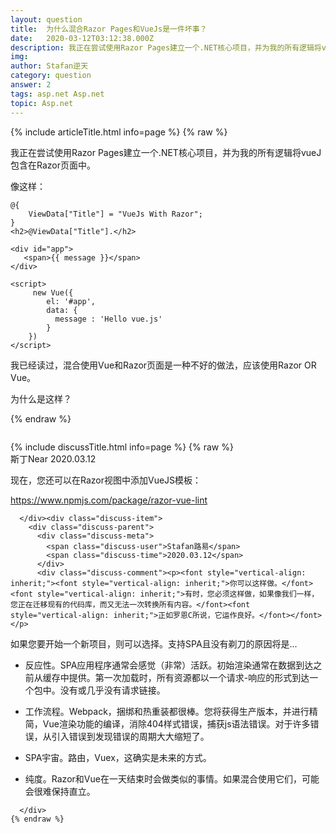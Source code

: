 ```yaml
---
layout: question
title:  为什么混合Razor Pages和VueJs是一件坏事？
date:   2020-03-12T03:12:38.000Z
description: 我正在尝试使用Razor Pages建立一个.NET核心项目，并为我的所有逻辑将vueJ包含在Razor页面中。像这样： \`{    ViewD...
img: 
author: Stafan逆天
category: question
answer: 2
tags: asp.net Asp.net
topic: Asp.net
---
```

<div class="article-root">
  <div class="article">
    {% include articleTitle.html info=page %}
    {% raw %}
    <div class="article-content"><p><font style="vertical-align: inherit;"><font style="vertical-align: inherit;">我正在尝试使用Razor Pages建立一个.NET核心项目，并为我的所有逻辑将vueJ包含在Razor页面中。</font></font></p>

<p><font style="vertical-align: inherit;"><font style="vertical-align: inherit;">像这样： </font></font></p>

<pre><code>@{<font></font>
    ViewData["Title"] = "VueJs With Razor";<font></font>
}<font></font>
&lt;h2&gt;@ViewData["Title"].&lt;/h2&gt;<font></font>
<font></font>
&lt;div id="app"&gt;<font></font>
   &lt;span&gt;{{ message }}&lt;/span&gt;<font></font>
&lt;/div&gt;<font></font>
<font></font>
&lt;script&gt;<font></font>
     new Vue({<font></font>
        el: '#app',<font></font>
        data: {<font></font>
          message : 'Hello vue.js'<font></font>
        }<font></font>
    })<font></font>
&lt;/script&gt;<font></font>
</code></pre>

<p><font style="vertical-align: inherit;"><font style="vertical-align: inherit;">我已经读过，混合使用Vue和Razor页面是一种不好的做法，应该使用Razor OR Vue。 </font></font></p>

<p><font style="vertical-align: inherit;"><font style="vertical-align: inherit;">为什么是这样？</font></font></p></div>
    {% endraw %}
  </div>
  <p style="height: 0;width:0;overflow: hidden;"> 第931篇《为什么混合Razor Pages和VueJs是一件坏事？》来自Winter(https://github.com/aiyld/aiyld.github.io)的站点</p>
  <div class="discuss-wrapper">
    {% include discussTitle.html info=page %}
    {% raw %}
    <div class="discuss-item">
        <div class="discuss-parent">
          <div class="discuss-meta">
            <span class="discuss-user">斯丁Near</span>
            <span class="discuss-time">2020.03.12</span>
          </div>
          <div class="discuss-comment"><p><font style="vertical-align: inherit;"><font style="vertical-align: inherit;">现在，您还可以在Razor视图中添加VueJS模板：</font></font></p>

<p><a href="https://www.npmjs.com/package/razor-vue-lint" rel="nofollow noreferrer"><font style="vertical-align: inherit;"><font style="vertical-align: inherit;">https://www.npmjs.com/package/razor-vue-lint</font></font></a></p></div>
        </div>
        
      </div><div class="discuss-item">
        <div class="discuss-parent">
          <div class="discuss-meta">
            <span class="discuss-user">Stafan路易</span>
            <span class="discuss-time">2020.03.12</span>
          </div>
          <div class="discuss-comment"><p><font style="vertical-align: inherit;"><font style="vertical-align: inherit;">你可以这样做。</font><font style="vertical-align: inherit;">有时，您必须这样做，如果像我们一样，您正在迁移现有的代码库，而又无法一次转换所有内容。</font><font style="vertical-align: inherit;">正如罗恩C所说，它运作良好。</font></font></p>

<p><font style="vertical-align: inherit;"><font style="vertical-align: inherit;">如果您要开始一个新项目，则可以选择。</font><font style="vertical-align: inherit;">支持SPA且没有剃刀的原因将是...</font></font></p>

<ul>
<li><p><font style="vertical-align: inherit;"><font style="vertical-align: inherit;">反应性。</font><font style="vertical-align: inherit;">SPA应用程序通常会感觉（非常）活跃。</font><font style="vertical-align: inherit;">初始渲染通常在数据到达之前从缓存中提供。</font><font style="vertical-align: inherit;">第一次加载时，所有资源都以一个请求-响应的形式到达一个包中。</font><font style="vertical-align: inherit;">没有或几乎没有请求链接。</font></font></p></li>
<li><p><font style="vertical-align: inherit;"><font style="vertical-align: inherit;">工作流程。</font><font style="vertical-align: inherit;">Webpack，捆绑和热重装都很棒。</font><font style="vertical-align: inherit;">您将获得生产版本，并进行精简，Vue渲染功能的编译，消除404样式错误，捕获js语法错误。</font><font style="vertical-align: inherit;">对于许多错误，从引入错误到发现错误的周期大大缩短了。</font></font></p></li>
<li><p><font style="vertical-align: inherit;"><font style="vertical-align: inherit;">SPA宇宙。</font><font style="vertical-align: inherit;">路由，Vuex，这确实是未来的方式。</font></font></p></li>
<li><p><font style="vertical-align: inherit;"><font style="vertical-align: inherit;">纯度。</font><font style="vertical-align: inherit;">Razor和Vue在一天结束时会做类似的事情。</font><font style="vertical-align: inherit;">如果混合使用它们，可能会很难保持直立。</font></font></p></li>
</ul></div>
        </div>
        
      </div>
    {% endraw %}
  </div>
<div>
